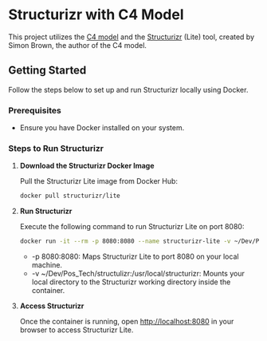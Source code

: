# Structurizr with C4 Model

This project utilizes the [C4 model](https://medium.com/@shubhadeepchat/the-c4-model-for-software-architecture-visualization-explained-93b85ea3e2e3) and the [Structurizr](https://structurizr.com) (Lite) tool, created by Simon Brown, the author of the C4 model.

## Getting Started

Follow the steps below to set up and run Structurizr locally using Docker.

### Prerequisites

- Ensure you have Docker installed on your system.

### Steps to Run Structurizr

1. **Download the Structurizr Docker Image**

   Pull the Structurizr Lite image from Docker Hub:

   ```bash
   docker pull structurizr/lite
   ```

2. **Run Structurizr**

    Execute the following command to run Structurizr Lite on port 8080:

    ```bash
    docker run -it --rm -p 8080:8080 --name structurizr-lite -v ~/Dev/Pos_Tech/structulizr:/usr/local/structurizr structurizr/lite
    ```
    - -p 8080:8080: Maps Structurizr Lite to port 8080 on your local machine.
    - -v ~/Dev/Pos_Tech/structulizr:/usr/local/structurizr: Mounts your local directory to the Structurizr working directory inside the container.

3. **Access Structurizr**

    Once the container is running, open [http://localhost:8080](http://localhost:8080) in your browser to access Structurizr Lite.